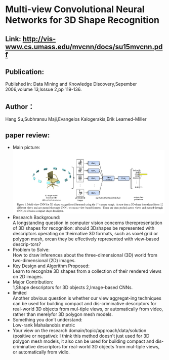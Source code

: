 # Multi-view Convolutional Neural Networks for 3D Shape Recognition
## Link: http://vis-www.cs.umass.edu/mvcnn/docs/su15mvcnn.pdf
## Publication:  
Published in: Data Mining and Knowledge Discovery,Sepember 2006,volume 13,Isssue 2,pp 119-136.
## Author：
Hang Su,Subhransu Maji,Evangelos Kalogerakis,Erik Learned-Miller
## paper review:
* Main picture:  
![](https://github.com/guansLab/PaperReading/blob/master/Zhengyong_Ren/16.png)
* Research Background:  
A longstanding question in computer vision concerns therepresentation  of  3D  shapes  for  recognition:   should  3Dshapes be represented with descriptors operating on theirnative 3D formats, such as voxel grid or polygon mesh, orcan they be effectively represented with view-based descrip-tors?  
* Problem to Solve:  
How to draw inferences about the three-dimensional (3D) world from two-dimensional (2D) images. 
* Key Design and Algorithm Proposed:  
 Learn to recognize 3D shapes from a collection of their rendered views on 2D images. 
* Major Contribution:  
1,Shape descriptors for 3D objects 
2,Image-based CNNs.
* limited  
Another obvious question is whether our view aggregat-ing techniques can be used for building compact and dis-criminative descriptors for real-world 3D objects from mul-tiple views, or automatically from video, rather than merelyfor 3D polygon mesh models. 
* Something you don’t understand:  
Low-rank  Mahalanobis  metric
* Your view on the research domain/topic/approach/data/solution (positive or negative):
I think this method doesn't just used for 3D polygon mesh models, it also can be used for building compact and dis-criminative descriptors for real-world 3D objects from mul-tiple views, or automatically from vidio.

